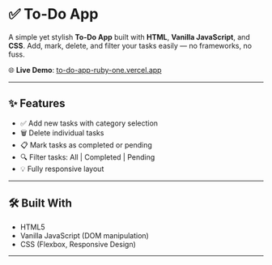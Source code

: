 # ✅ To-Do App

A simple yet stylish **To-Do App** built with **HTML**, **Vanilla JavaScript**, and **CSS**. Add, mark, delete, and filter your tasks easily — no frameworks, no fuss.

🌐 **Live Demo**: [to-do-app-ruby-one.vercel.app](https://to-do-app-ruby-one.vercel.app/)

---

## ✨ Features

- ✅ Add new tasks with category selection
- 🗑️ Delete individual tasks
- 📋 Mark tasks as completed or pending
- 🔍 Filter tasks: All | Completed | Pending
- 💡 Fully responsive layout

---

## 🛠️ Built With

- HTML5
- Vanilla JavaScript (DOM manipulation)
- CSS (Flexbox, Responsive Design)

---


